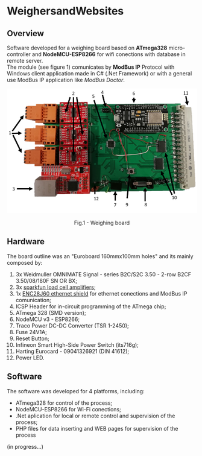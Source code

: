 # WeighersandWebsites
## Overview
Software developed for a weighing board based on **ATmega328** micro-controller and **NodeMCU-ESP8266** for wifi conections with database in remote server.<br/> 
The module (see figure 1) comunicates by **ModBus IP** Protocol with Windows client application made in C# (.Net Framework) or with a general use ModBus IP application like _ModBus Doctor_.


<p align="center"> 
<img src="imagens/placa_legend.PNG" width="600px">
 <figcaption> <p align="center">Fig.1 - Weighing board </p></figcaption>
 </p>



## Hardware
The board outline was an "Euroboard 160mmx100mm holes" and its mainly composed by: 
1. 3x Weidmuller OMNIMATE Signal - series B2C/S2C 3.50 - 2-row B2CF 3.50/08/180F SN OR BX;
2. 3x [sparkfun load cell amplifiers](https://www.sparkfun.com/products/13879);
3. 1x [ENC28J60  ethernet shield](https://www.banggood.com/Mini-W5100-Ethernet-Network-Module-Board-For-Arduino-p-982664.html?rmmds=buy&cur_warehouse=CN) for ethernet conections and ModBus IP comunication;
4. ICSP Header for in-circuit programming of the ATmega chip;
5. ATmega 328 (SMD version);
6. NodeMCU v3 - ESP8266;
7. Traco Power DC-DC Converter (TSR 1-2450);
8. Fuse 24V1A;
9. Reset Button;
10. Infineon Smart High-Side Power Switch (its716g);
11. Harting  Eurocard - 09041326921 (DIN 41612);
12. Power LED.



## Software
The software was developed for 4 platforms, including:
+ ATmega328 for control of the process;
+ NodeMCU-ESP8266 for Wi-Fi conections; 
+ .Net aplication for local or remote control and supervision of the process;
+ PHP files for data inserting and WEB pages for supervision of the process


(in progress...)